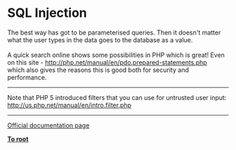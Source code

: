 # SQL Injection



The best way has got to be parameterised queries. Then it doesn&apos;t matter what the user types in the data goes to the database as a value. <br><br>A quick search online shows some possibilities in PHP which is great! Even on this site - http://php.net/manual/en/pdo.prepared-statements.php<br>which also gives the reasons this is good both for security and performance.  

---

Note that PHP 5 introduced filters that you can use for untrusted user input:<br>http://us.php.net/manual/en/intro.filter.php  

---

[Official documentation page](https://www.php.net/manual/en/security.database.sql-injection.php)

**[To root](/README.md)**